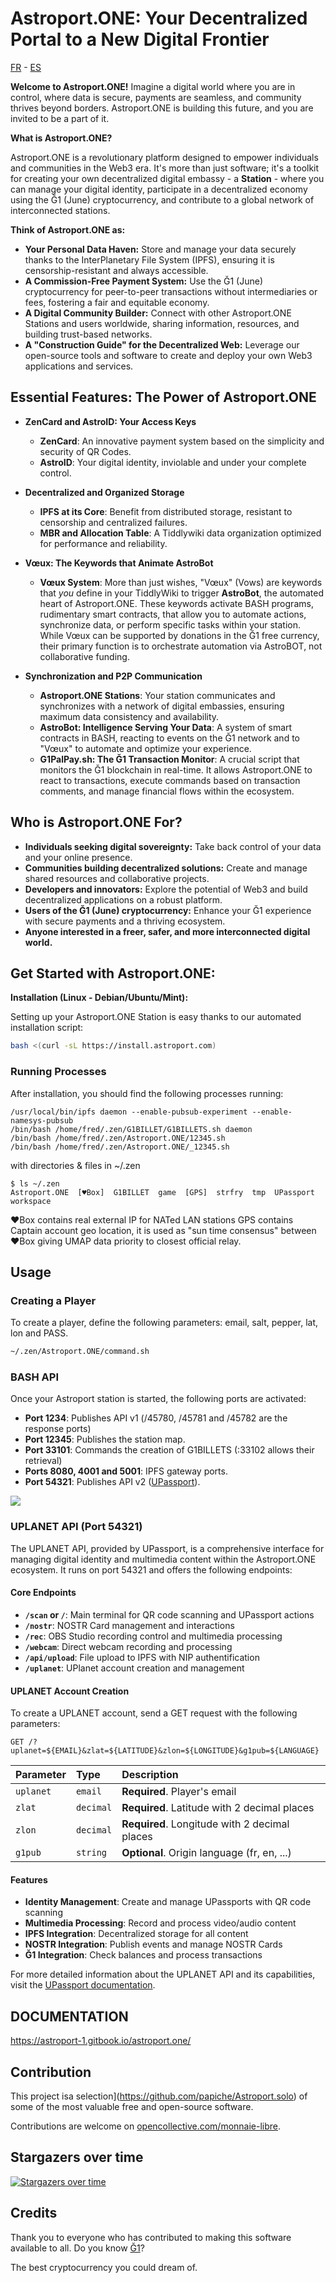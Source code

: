 # Astroport.ONE: Your Decentralized Portal to a New Digital Frontier

[FR](README.fr.md) - [ES](README.es.md)

**Welcome to Astroport.ONE!** Imagine a digital world where you are in control, where data is secure, payments are seamless, and community thrives beyond borders. Astroport.ONE is building this future, and you are invited to be a part of it.

**What is Astroport.ONE?**

Astroport.ONE is a revolutionary platform designed to empower individuals and communities in the Web3 era. It's more than just software; it's a toolkit for creating your own decentralized digital embassy - a **Station** - where you can manage your digital identity, participate in a decentralized economy using the Ğ1 (June) cryptocurrency, and contribute to a global network of interconnected stations.

**Think of Astroport.ONE as:**

*   **Your Personal Data Haven:** Store and manage your data securely thanks to the InterPlanetary File System (IPFS), ensuring it is censorship-resistant and always accessible.
*   **A Commission-Free Payment System:** Use the Ğ1 (June) cryptocurrency for peer-to-peer transactions without intermediaries or fees, fostering a fair and equitable economy.
*   **A Digital Community Builder:** Connect with other Astroport.ONE Stations and users worldwide, sharing information, resources, and building trust-based networks.
*   **A "Construction Guide" for the Decentralized Web:** Leverage our open-source tools and software to create and deploy your own Web3 applications and services.

## Essential Features: The Power of Astroport.ONE

*   **ZenCard and AstroID: Your Access Keys**

    *   **ZenCard**: An innovative payment system based on the simplicity and security of QR Codes.
    *   **AstroID**: Your digital identity, inviolable and under your complete control.

*   **Decentralized and Organized Storage**

    *   **IPFS at its Core**: Benefit from distributed storage, resistant to censorship and centralized failures.
    *   **MBR and Allocation Table**: A Tiddlywiki data organization optimized for performance and reliability.

*   **Vœux: The Keywords that Animate AstroBot**

    *   **Vœux System**: More than just wishes, "Vœux" (Vows) are keywords that *you* define in your TiddlyWiki to trigger **AstroBot**, the automated heart of Astroport.ONE. These keywords activate BASH programs, rudimentary smart contracts, that allow you to automate actions, synchronize data, or perform specific tasks within your station. While Vœux can be supported by donations in the Ğ1 free currency, their primary function is to orchestrate automation via AstroBOT, not collaborative funding.

*   **Synchronization and P2P Communication**

    *   **Astroport.ONE Stations**: Your station communicates and synchronizes with a network of digital embassies, ensuring maximum data consistency and availability.
    *   **AstroBot: Intelligence Serving Your Data**: A system of smart contracts in BASH, reacting to events on the Ğ1 network and to "Vœux" to automate and optimize your experience.
    *   **G1PalPay.sh: The Ğ1 Transaction Monitor**: A crucial script that monitors the Ğ1 blockchain in real-time. It allows Astroport.ONE to react to transactions, execute commands based on transaction comments, and manage financial flows within the ecosystem.

## **Who is Astroport.ONE For?**

*   **Individuals seeking digital sovereignty:** Take back control of your data and your online presence.
*   **Communities building decentralized solutions:** Create and manage shared resources and collaborative projects.
*   **Developers and innovators:** Explore the potential of Web3 and build decentralized applications on a robust platform.
*   **Users of the Ğ1 (June) cryptocurrency:** Enhance your Ğ1 experience with secure payments and a thriving ecosystem.
*   **Anyone interested in a freer, safer, and more interconnected digital world.**

## **Get Started with Astroport.ONE:**

**Installation (Linux - Debian/Ubuntu/Mint):**

Setting up your Astroport.ONE Station is easy thanks to our automated installation script:

```bash
bash <(curl -sL https://install.astroport.com)
```

### Running Processes

After installation, you should find the following processes running:

```
/usr/local/bin/ipfs daemon --enable-pubsub-experiment --enable-namesys-pubsub
/bin/bash /home/fred/.zen/G1BILLET/G1BILLETS.sh daemon
/bin/bash /home/fred/.zen/Astroport.ONE/12345.sh
/bin/bash /home/fred/.zen/Astroport.ONE/_12345.sh
```

with directories & files in ~/.zen
```
$ ls ~/.zen
Astroport.ONE  [♥Box]  G1BILLET  game  [GPS]  strfry  tmp  UPassport  workspace
```
♥Box contains real external IP for NATed LAN stations
GPS contains Captain account geo location, it is used as "sun time consensus" between ♥Box giving UMAP data priority to closest official relay.

## Usage

### Creating a Player

To create a player, define the following parameters: email, salt, pepper, lat, lon and PASS.

```bash
~/.zen/Astroport.ONE/command.sh
```

### BASH API

Once your Astroport station is started, the following ports are activated:

- **Port 1234**: Publishes API v1 (/45780, /45781 and /45782 are the response ports)
- **Port 12345**: Publishes the station map.
- **Port 33101**: Commands the creation of G1BILLETS (:33102 allows their retrieval)
- **Ports 8080, 4001 and 5001**: IPFS gateway ports.
- **Port 54321**: Publishes API v2 ([UPassport](https://github.com/papiche/UPassport/)).

![](./OpenPORTS.jpg)


### UPLANET API (Port 54321)

The UPLANET API, provided by UPassport, is a comprehensive interface for managing digital identity and multimedia content within the Astroport.ONE ecosystem. It runs on port 54321 and offers the following endpoints:

#### Core Endpoints

- **`/scan` or `/`**: Main terminal for QR code scanning and UPassport actions
- **`/nostr`**: NOSTR Card management and interactions
- **`/rec`**: OBS Studio recording control and multimedia processing
- **`/webcam`**: Direct webcam recording and processing
- **`/api/upload`**: File upload to IPFS with NIP authentification
- **`/uplanet`**: UPlanet account creation and management

#### UPLANET Account Creation

To create a UPLANET account, send a GET request with the following parameters:

```http
GET /?uplanet=${EMAIL}&zlat=${LATITUDE}&zlon=${LONGITUDE}&g1pub=${LANGUAGE}
```

| Parameter | Type     | Description                       |
| :-------- | :------- | :-------------------------------- |
| `uplanet` | `email`  | **Required**. Player's email       |
| `zlat`    | `decimal`| **Required**. Latitude with 2 decimal places |
| `zlon`    | `decimal`| **Required**. Longitude with 2 decimal places |
| `g1pub`   | `string` | **Optional**. Origin language (fr, en, ...) |

#### Features

- **Identity Management**: Create and manage UPassports with QR code scanning
- **Multimedia Processing**: Record and process video/audio content
- **IPFS Integration**: Decentralized storage for all content
- **NOSTR Integration**: Publish events and manage NOSTR Cards
- **Ğ1 Integration**: Check balances and process transactions

For more detailed information about the UPLANET API and its capabilities, visit the [UPassport documentation](https://github.com/papiche/UPassport/).


## DOCUMENTATION

https://astroport-1.gitbook.io/astroport.one/

## Contribution

This project isa selection](https://github.com/papiche/Astroport.solo) of some of the most valuable free and open-source software.

Contributions are welcome on [opencollective.com/monnaie-libre](https://opencollective.com/monnaie-libre#category-BUDGET).

## Stargazers over time

[![Stargazers over time](https://starchart.cc/papiche/Astroport.ONE.svg)](https://starchart.cc/papiche/Astroport.ONE)

## Credits

Thank you to everyone who has contributed to making this software available to all. Do you know [Ğ1](https://monnaie-libre.fr)?

The best cryptocurrency you could dream of.

